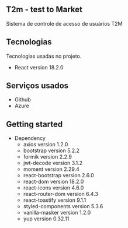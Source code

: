 ## T2m - test to Market
Sistema de controle de acesso de usuários T2M

## Tecnologias

Tecnologias usadas no projeto.

* React version 18.2.0

## Serviços usados

* Github
* Azure

## Getting started

* Dependency
  - axios version 1.2.0
  - bootstrap version 5.2.2
  - formik version 2.2.9
  - jwt-decode version 3.1.2
  - moment version 2.29.4
  - react-bootstrap version 2.6.0
  - react-dom version 18.2.0
  - react-icons version 4.6.0
  - react-router-dom version 6.4.3
  - react-toastify version 9.1.1
  - styled-components version 5.3.6
  - vanilla-masker version 1.2.0
  - yup version 0.32.11
 
